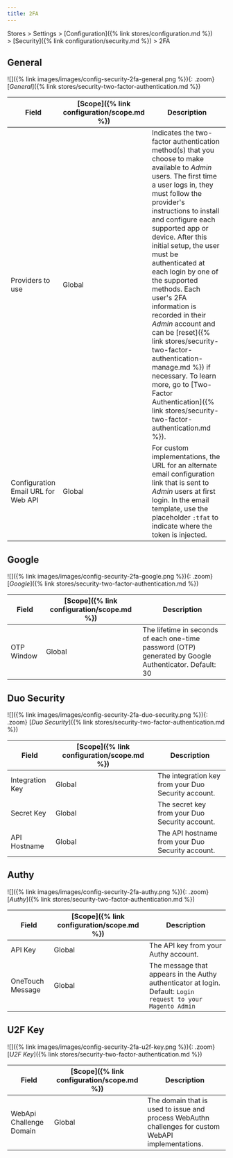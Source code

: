 ```yaml
---
title: 2FA
---
```


Stores > Settings > [Configuration]({% link stores/configuration.md %}) > [Security]({% link configuration/security.md %}) > 2FA

## General

![]({% link images/images/config-security-2fa-general.png %}){: .zoom}
[_General_]({% link stores/security-two-factor-authentication.md %})

|Field|[Scope]({% link configuration/scope.md %})|Description|
|--- |--- |--- |
|Providers to use|Global|Indicates the two-factor authentication method(s) that you choose to make available to _Admin_ users. The first time a user logs in, they must follow the provider's instructions to install and configure each supported app or device. After this initial setup, the user must be authenticated at each login by one of the supported methods. Each user's 2FA information is recorded in their _Admin_ account and can be [reset]({% link stores/security-two-factor-authentication-manage.md %}) if necessary. To learn more, go to [Two-Factor Authentication]({% link stores/security-two-factor-authentication.md %}).|
|Configuration Email URL for Web API|Global |For custom implementations, the URL for an alternate email configuration link that is sent to _Admin_ users at first login. In the email template, use the placeholder `:tfat` to indicate where the token is injected.|

## Google

![]({% link images/images/config-security-2fa-google.png %}){: .zoom}
[_Google_]({% link stores/security-two-factor-authentication.md %})

|Field|[Scope]({% link configuration/scope.md %})|Description|
|--- |--- |--- |
|OTP Window|Global|The lifetime in seconds of each one-time password (OTP) generated by Google Authenticator. Default: 30|

## Duo Security

![]({% link images/images/config-security-2fa-duo-security.png %}){: .zoom}
[_Duo Security_]({% link stores/security-two-factor-authentication.md %})

|Field|[Scope]({% link configuration/scope.md %})|Description|
|--- |--- |--- |
|Integration Key|Global|The integration key from your Duo Security account.|
|Secret Key|Global|The secret key from your Duo Security account.|
|API Hostname|Global|The API hostname from your Duo Security account.|

## Authy

![]({% link images/images/config-security-2fa-authy.png %}){: .zoom}
[_Authy_]({% link stores/security-two-factor-authentication.md %})

|Field|[Scope]({% link configuration/scope.md %})|Description|
|--- |--- |--- |
|API Key|Global|The API key from your Authy account.|
|OneTouch Message|Global|The message that appears in the Authy authenticator at login.  Default: `Login request to your Magento Admin`|

## U2F Key

![]({% link images/images/config-security-2fa-u2f-key.png %}){: .zoom}
[_U2F Key_]({% link stores/security-two-factor-authentication.md %})

|Field|[Scope]({% link configuration/scope.md %})|Description|
|--- |--- |--- |
|WebApi Challenge Domain|Global|The domain that is used to issue and process WebAuthn challenges for custom WebAPI implementations.